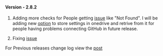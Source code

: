 #### Version - 2.8.2

1. Adding more checks for People getting [issue](https://github.com/shanalikhan/code-settings-sync/issues/343) like "Not Found". I will be adding new [option](https://github.com/shanalikhan/code-settings-sync/issues/256) to store settings in onedrive and retrive from it for people having problems connecting GitHub in future release.

2. Fixing [issue](https://github.com/shanalikhan/code-settings-sync/issues/342)


For Previous releases change log view the [post](http://shanalikhan.github.io/2016/05/14/Visual-studio-code-sync-settings-release-notes.html)
